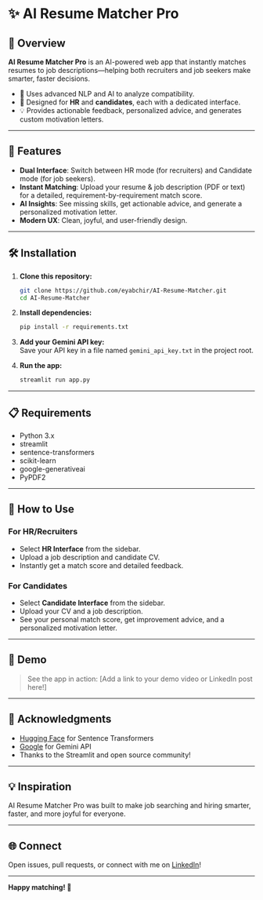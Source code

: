 # ✨ AI Resume Matcher Pro

## 🚀 Overview

**AI Resume Matcher Pro** is an AI-powered web app that instantly matches resumes to job descriptions—helping both recruiters and job seekers make smarter, faster decisions.

- 🤖 Uses advanced NLP and AI to analyze compatibility.
- 💼 Designed for **HR** and **candidates**, each with a dedicated interface.
- 💡 Provides actionable feedback, personalized advice, and generates custom motivation letters.

---

## 🎯 Features

- **Dual Interface**: Switch between HR mode (for recruiters) and Candidate mode (for job seekers).
- **Instant Matching**: Upload your resume & job description (PDF or text) for a detailed, requirement-by-requirement match score.
- **AI Insights**: See missing skills, get actionable advice, and generate a personalized motivation letter.
- **Modern UX**: Clean, joyful, and user-friendly design.

---

## 🛠️ Installation

1. **Clone this repository:**
    ```bash
    git clone https://github.com/eyabchir/AI-Resume-Matcher.git
    cd AI-Resume-Matcher
    ```

2. **Install dependencies:**
    ```bash
    pip install -r requirements.txt
    ```

3. **Add your Gemini API key:**  
   Save your API key in a file named `gemini_api_key.txt` in the project root.

4. **Run the app:**
    ```bash
    streamlit run app.py
    ```

---

## 📋 Requirements

- Python 3.x
- streamlit
- sentence-transformers
- scikit-learn
- google-generativeai
- PyPDF2

---

## 🚦 How to Use

### For **HR/Recruiters**
- Select **HR Interface** from the sidebar.
- Upload a job description and candidate CV.
- Instantly get a match score and detailed feedback.

### For **Candidates**
- Select **Candidate Interface** from the sidebar.
- Upload your CV and a job description.
- See your personal match score, get improvement advice, and a personalized motivation letter.

---

## 🎥 Demo

> See the app in action: [Add a link to your demo video or LinkedIn post here!]

---

## 🙏 Acknowledgments

- [Hugging Face](https://huggingface.co/) for Sentence Transformers
- [Google](https://ai.google.dev/) for Gemini API
- Thanks to the Streamlit and open source community!

---

## 💡 Inspiration

AI Resume Matcher Pro was built to make job searching and hiring smarter, faster, and more joyful for everyone.

---

## 🌐 Connect

Open issues, pull requests, or connect with me on [LinkedIn](https://www.linkedin.com/in/eyabchir/)!

---

**Happy matching! 🚀**
